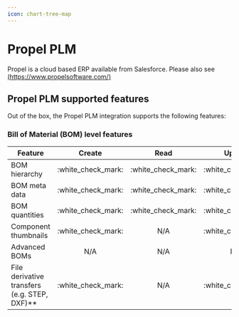 ```yaml
---
icon: chart-tree-map
---
```


# Propel PLM

Propel is a cloud based ERP available from Salesforce. Please also see [(https://www.propelsoftware.com/)](https://www.propelsoftware.com/)

## Propel PLM supported features

Out of the box, the Propel PLM integration supports the following features:

### Bill of Material (BOM) level features

| Feature                                        |        Create        |         Read         |        Update        |
| ---------------------------------------------- | :------------------: | :------------------: | :------------------: |
| BOM hierarchy                                  | :white\_check\_mark: | :white\_check\_mark: | :white\_check\_mark: |
| BOM meta data                                  | :white\_check\_mark: | :white\_check\_mark: | :white\_check\_mark: |
| BOM quantities                                 | :white\_check\_mark: | :white\_check\_mark: | :white\_check\_mark: |
| Component thumbnails                           | :white\_check\_mark: |          N/A         | :white\_check\_mark: |
| Advanced BOMs                                  |          N/A         |          N/A         |          N/A         |
| File derivative transfers (e.g. STEP, DXF)\*\* | :white\_check\_mark: |          N/A         | :white\_check\_mark: |

